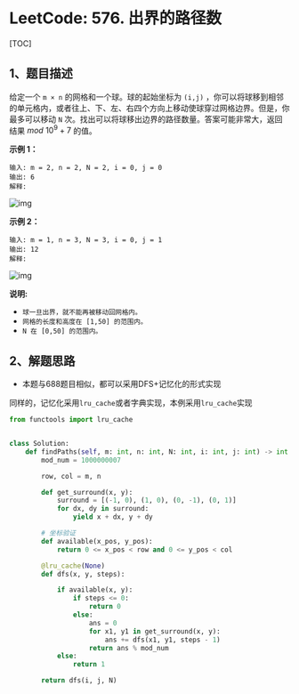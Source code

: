 # LeetCode: 576. 出界的路径数

[TOC]

## 1、题目描述

给定一个 `m × n` 的网格和一个球。球的起始坐标为 `(i,j)` ，你可以将球移到相邻的单元格内，或者往上、下、左、右四个方向上移动使球穿过网格边界。但是，你最多可以移动 `N` 次。找出可以将球移出边界的路径数量。答案可能非常大，返回 结果 $mod\ 10^{9} + 7$ 的值。

 

**示例 1：**

```
输入: m = 2, n = 2, N = 2, i = 0, j = 0
输出: 6
解释:
```

![img](http://markdown-images-1251766755.cos.ap-beijing.myqcloud.com/notebook/2019-10-11-020026.png)

**示例 2：**

```
输入: m = 1, n = 3, N = 3, i = 0, j = 1
输出: 12
解释:
```

 ![img](http://markdown-images-1251766755.cos.ap-beijing.myqcloud.com/notebook/2019-10-11-020001.png)

**说明:**

-   `球一旦出界，就不能再被移动回网格内。`
-   `网格的长度和高度在 [1,50] 的范围内。`
-   `N 在 [0,50] 的范围内。`



## 2、解题思路

-   本题与688题目相似，都可以采用DFS+记忆化的形式实现

同样的，记忆化采用`lru_cache`或者字典实现，本例采用`lru_cache`实现



```python
from functools import lru_cache


class Solution:
    def findPaths(self, m: int, n: int, N: int, i: int, j: int) -> int:
        mod_num = 1000000007

        row, col = m, n

        def get_surround(x, y):
            surround = [(-1, 0), (1, 0), (0, -1), (0, 1)]
            for dx, dy in surround:
                yield x + dx, y + dy

        # 坐标验证
        def available(x_pos, y_pos):
            return 0 <= x_pos < row and 0 <= y_pos < col

        @lru_cache(None)
        def dfs(x, y, steps):

            if available(x, y):
                if steps <= 0:
                    return 0
                else:
                    ans = 0
                    for x1, y1 in get_surround(x, y):
                        ans += dfs(x1, y1, steps - 1)
                    return ans % mod_num
            else:
                return 1

        return dfs(i, j, N)
```

